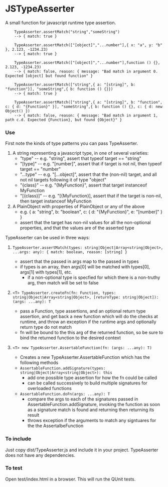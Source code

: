# JSTypeAsserter
A small function for javascript runtime type assertion.

```
    TypeAsserter.assertMatch("string","someString")
    --> { match: true }
    
    TypeAsserter.assertMatch(["[object]","...number"],{ x: "a", y: "b" }, 2.123, -1234.23)
    --> { match: true }
    
    TypeAsserter.assertMatch(["[object]","...number"],function () {}, 2.123, -1234.23)
    --> { match: false, reason: { message: "Bad match in argument 0. Expected [object] but found function" }
    
    TypeAsserter.assertMatch(["string",{ a: "[string]", b: "function"}], "someString",{ b: function () {}})
    --> { match: true }
    
    TypeAsserter.assertMatch(["string",{ a: "[string]", b: "function", c: { d: "{Function}" }], "someString",{ b: function () {}, c: { d: new Object() })
    --> { match: false, reason: { message: "Bad match in argument 1, path c.d. Expected {Function}, but found {Object}" }

```

### Use
First note the kinds of type patterns you can pass TypeAsserter.

1. A string representing a javascript type, in one of several varieties:
    * "type" -- e.g. "string", assert that typeof target == "string"
    * "[type]" -- e.g. "[number]", assert that if target is not nil, then typeof target == "number"
    * "...type" -- e.g. "[...object]", assert that the (non-nil) target, and all not nil targets following it of type "object"
    * "{class}" -- e.g. "{MyFunction}", assert that target instanceof MyFunction
    * "[{class}]" -- e.g. "[{MyFunction}], assert that if the target is non-nil, then target instanceof MyFunction
2. A PlainObject with properties of PlainObject or any of the above 
    *  e.g. { a: "string", b: "boolean", c: { d: "{MyFunction}", e: "[number]" } }
    * assert that the target has non-nil values for all the non-optional properties, and that the values are of the asserted type

TypeAsserter can be used in three ways:

1. `TypeAsserter.assertMatch(types: string|Object|Array<string|Object>, ...args: any): { match: boolean, reason: [string] }`
    * assert that the passed in args map to the passed in types
    * if types is an array, then args[0] will be matched with types[0], args[1] with types[1], etc.
        * if a non-optional type is specfied for which there is a non-truthy arg, then match will be set to false

2. `<T> TypeAsserter.createFn(fn: Function, types: string|Object|Array<string|Object>, [returnType: string|Object]): (args: ...any): T`
    * pass a Function, type assertions, and an optional return type assertion, and get back a new function which will do the checks at runtime, and throw an exception if the runtime args and optionally return type do not match
    * fn will be bound to the this arg of the returned function, so be sure to bind the returned function to the desired context
     
3. `<T> new TypeAsserter.AssertableFunction(fn: (args: ...any): T)`
    * Creates a new TypeAsserter.AssertableFunction which has the following methods
    * `AssertableFunction.addSignature(types: string|Object|Array<string|Object>): this`
        * add one possible type assertion for how the fn could be called
        * can be called successively to build multiple signatures for overloaded functions
    * `AssertableFunction.doFn(args: ...any): T`
        * compare the args to each of the signatures passed in AssertableFunction.addSignature, invoking the function as soon as a signature match is found and returning then returning its result
        * throws exception if the arguments to match any signtuares for the the AssertalbeFunction

### To include
Just copy dist/TypeAsserter.js and include it in your project. TypeAsserter does not have any dependencies.

### To test
Open test/index.html in a browser. This will run the QUnit tests.


